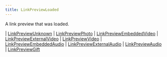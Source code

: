```yaml
---
title: LinkPreviewLoaded
---
```


A link preview that was loaded.

<div class="font-mono whitespace-pre"><span class="opacity-50">| </span><a href="/types/linkpreviewunknown"  >LinkPreviewUnknown</a><span class="opacity-50">
| </span><a href="/types/linkpreviewphoto"  >LinkPreviewPhoto</a><span class="opacity-50">
| </span><a href="/types/linkpreviewembeddedvideo"  >LinkPreviewEmbeddedVideo</a><span class="opacity-50">
| </span><a href="/types/linkpreviewexternalvideo"  >LinkPreviewExternalVideo</a><span class="opacity-50">
| </span><a href="/types/linkpreviewvideo"  >LinkPreviewVideo</a><span class="opacity-50">
| </span><a href="/types/linkpreviewembeddedaudio"  >LinkPreviewEmbeddedAudio</a><span class="opacity-50">
| </span><a href="/types/linkpreviewexternalaudio"  >LinkPreviewExternalAudio</a><span class="opacity-50">
| </span><a href="/types/linkpreviewaudio"  >LinkPreviewAudio</a><span class="opacity-50">
| </span><a href="/types/linkpreviewgift"  >LinkPreviewGift</a></div>

